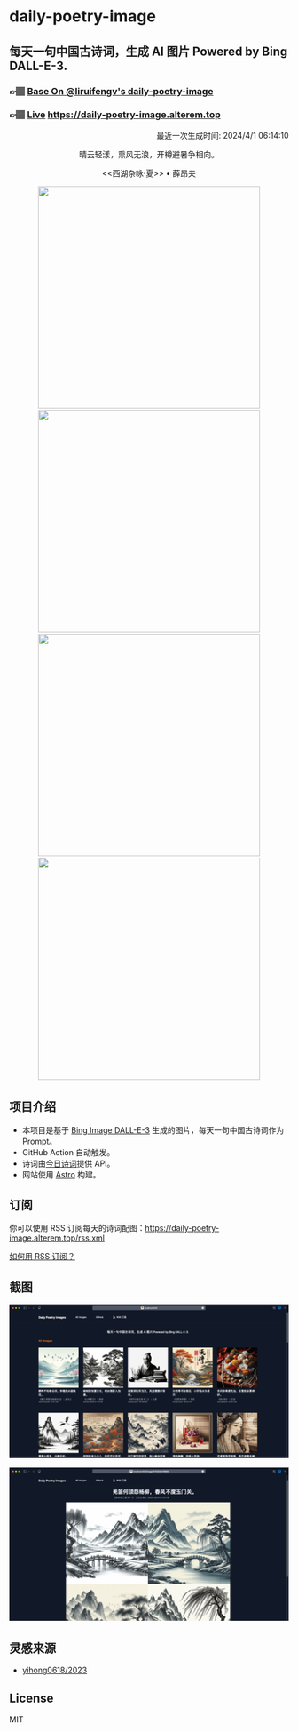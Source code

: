 
# daily-poetry-image

## 每天一句中国古诗词，生成 AI 图片 Powered by Bing DALL-E-3.

### 👉🏽 [Base On @liruifengv's daily-poetry-image](https://github.com/liruifengv/daily-poetry-image)

### 👉🏽 [Live](https://daily-poetry-image.alterem.top/) https://daily-poetry-image.alterem.top

<p align="right">
  最近一次生成时间: 2024/4/1 06:14:10
</p>
<p align="center">
晴云轻漾，熏风无浪，开樽避暑争相向。
</p>
<p align="center">
<<西湖杂咏·夏>> • 薛昂夫
</p>
<p align="center">
<img src="https://tse3.mm.bing.net/th/id/OIG2.9xTT.Sh.JMJD56HQwDw." height="400" width="400" />
<img src="https://tse4.mm.bing.net/th/id/OIG2.5Js93SyokxbRt4OCk6q." height="400" width="400" />
<img src="https://tse3.mm.bing.net/th/id/OIG2.i1R6Ps6a6Nk96m5ReRUI" height="400" width="400" />
<img src="https://tse2.mm.bing.net/th/id/OIG2.ZFJWelOmYuz1FgQapjtn" height="400" width="400" />
</p>

## 项目介绍

-   本项目是基于 [Bing Image DALL-E-3](https://www.bing.com/images/create) 生成的图片，每天一句中国古诗词作为 Prompt。
-   GitHub Action 自动触发。
-   诗词由[今日诗词](https://www.jinrishici.com/)提供 API。
-   网站使用 [Astro](https://astro.build) 构建。

## 订阅

你可以使用 RSS 订阅每天的诗词配图：https://daily-poetry-image.alterem.top/rss.xml

[如何用 RSS 订阅？](https://zhuanlan.zhihu.com/p/55026716)

## 截图

![图片列表](./screenshots/Snipaste_2023-12-28_21-00-26.png)

![图片详情](./screenshots/Snipaste_2023-12-28_21-00-53.png)

## 灵感来源

-   [yihong0618/2023](https://github.com/yihong0618/2023)

## License

MIT
